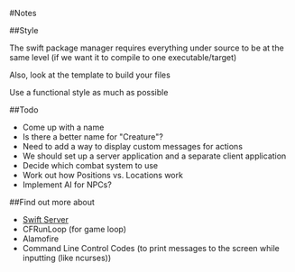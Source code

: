 #Notes

##Style

The swift package manager requires everything under source to be at the same level (if we want it to compile to one executable/target)

Also, look at the template to build your files

Use a functional style as much as possible

##Todo

- Come up with a name
- Is there a better name for "Creature"?
- Need to add a way to display custom messages for actions
- We should set up a server application and a separate client application
- Decide which combat system to use
- Work out how Positions vs. Locations work
- Implement AI for NPCs?

##Find out more about

- [Swift Server](https://www.perfect.org)
- CFRunLoop (for game loop)
- Alamofire
- Command Line Control Codes (to print messages to the screen while inputting (like ncurses))